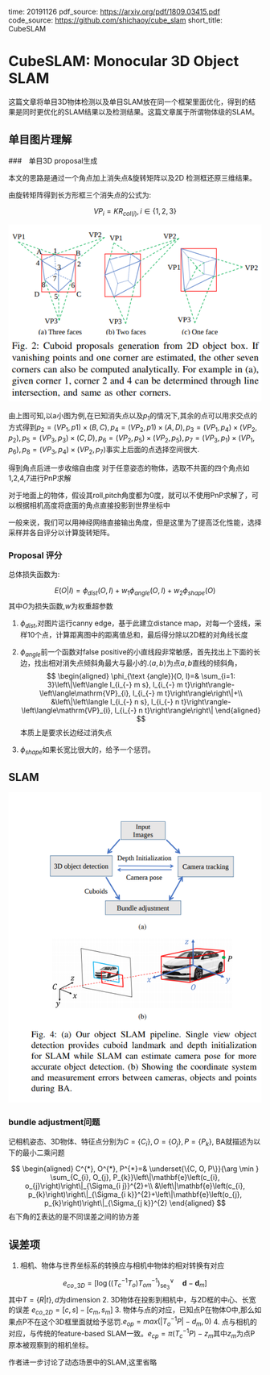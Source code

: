 time: 20191126
pdf_source: https://arxiv.org/pdf/1809.03415.pdf
code_source: https://github.com/shichaoy/cube_slam
short_title: CubeSLAM
# CubeSLAM: Monocular 3D Object SLAM

这篇文章将单目3D物体检测以及单目SLAM放在同一个框架里面优化，得到的结果是同时更优化的SLAM结果以及检测结果。这篇文章属于所谓物体级的SLAM。


## 单目图片理解
###　单目3D proposal生成

本文的思路是通过一个角点加上消失点&旋转矩阵以及2D 检测框还原三维结果。

由旋转矩阵得到长方形框三个消失点的公式为:

$$
    VP_i = KR_{col(i)}, i\in \{1,2,3\}
$$

![image](res/CubeSlam_CubeProposals.png)

由上图可知,以a小图为例,在已知消失点以及$p_1$的情况下,其余的点可以用求交点的方式得到$p_2 = (VP_1, p1) \times (B, C), p_4 = (VP_2, p1) \times (A, D), p_3 = (VP_1, p_4)\times(VP_2, p_2), p_5 = (VP_3, p_3) \times (C, D), p_6 = (VP_2, p_5) \times(VP_2, p_5), p_7=(VP_3, p_1)\times(VP_1, p_6), p_8 = (VP_3, p_4)\times(VP_2, p_7)$事实上后面的点选择空间很大.

得到角点后进一步收缩自由度
对于任意姿态的物体，选取不共面的四个角点如1,2,4,7进行PnP求解

对于地面上的物体，假设其roll,pitch角度都为0度，就可以不使用PnP求解了，可以根据相机高度将底面的角点直接投影到世界坐标中

一般来说，我们可以用神经网络直接输出角度，但是这里为了提高泛化性能，选择采样并各自评分以计算旋转矩阵。

###  Proposal 评分

总体损失函数为:

$$
E(O|I) = \phi_{dist}(O, I) + w_1\phi_{angle}(O,I) + w_2 \phi_{shape}(O)
$$
其中$O$为损失函数,$w$为权重超参数

1. $\phi_{dist}$,对图片运行canny edge，基于此建立distance map，对每一个竖线，采样10个点，计算距离图中的距离值总和，最后得分除以2D框的对角线长度
2. $\phi_{angle}$前一个函数对false positive的小直线段非常敏感，首先找出上下面的长边，找出相对消失点倾斜角最大与最小的.$\left\langle a, b \right\rangle$为点$a,b$直线的倾斜角，
$$
\begin{aligned} \phi_{\text {angle}}(O, I)=& \sum_{i=1: 3}\left\|\left\langle l_{i_{-} m s}, l_{i_{-} m t}\right\rangle-\left\langle\mathrm{VP}_{i}, l_{i_{-} m t}\right\rangle\right\|+\\ &\left\|\left\langle l_{i_{-} n s}, l_{i_{-} n t}\right\rangle-\left\langle\mathrm{VP}_{i}, l_{i_{-} n t}\right\rangle\right\| \end{aligned}
$$
本质上是要求长边经过消失点

3. $\phi_{shape}$如果长宽比很大的，给予一个惩罚。


## SLAM

![image](res/CubeSlam_SLAM_pipeline.png)

### bundle adjustment问题

记相机姿态、3D物体、特征点分别为$C = \{C_i\}, O = \{O_j\}, P = \{P_k\}$, BA就描述为以下的最小二乘问题

$$
\begin{aligned} C^{*}, O^{*}, P^{*}=& \underset{\{C, O, P\}}{\arg \min } \sum_{C_{i}, O_{j}, P_{k}}\left\|\mathbf{e}\left(c_{i}, o_{j}\right)\right\|_{\Sigma_{i j}}^{2}+\\ &\left\|\mathbf{e}\left(c_{i}, p_{k}\right)\right\|_{\Sigma_{i k}}^{2}+\left\|\mathbf{e}\left(o_{j}, p_{k}\right)\right\|_{\Sigma_{j k}}^{2} \end{aligned}
$$
右下角的$\sum$表达的是不同误差之间的协方差

## 误差项

1. 相机、物体与世界坐标系的转换应与相机中物体的相对转换有对应

$$
e_{c o_{-} 3 D}=\left[\log \left(\left(T_{c}^{-1} T_{o}\right) T_{o m}^{-1}\right)_{\mathrm{se}_{3}}^{\vee} \quad \mathbf{d}-\mathbf{d}_{m}\right]
$$
其中$T = \{R |t\}, d$为dimension
2. 3D物体在投影到相机中，与2D框的中心、长宽的误差 $e_{co\_2D} = [c, s] - [c_m, s_m]$
3. 物体与点的对应，已知点P在物体O中,那么如果点P不在这个3D框里面就给予惩罚.$e_{op} = max(|T_o^{-1}P| - d_m, 0)$
4. 点与相机的对应，与传统的feature-based SLAM一致。$e_{cp} = \pi(T_c^{-1}P) - z_m$其中$z_m$为点P原本被观察到的相机坐标。

作者进一步讨论了动态场景中的SLAM,这里省略